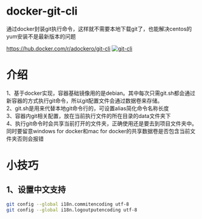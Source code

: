 # docker-git-cli
通过docker封装git执行命令，这样就不需要本地下载git了，也能解决centos的yum安装不是最新版本的问题


https://hub.docker.com/r/adockero/git-cli
[![git-cli](http://dockeri.co/image/adockero/git-cli)](https://hub.docker.com/r/adockero/git-cli)



# 介绍

1、基于docker实现，容器基础镜像用的是debian。其中每次只需git.sh都会通过新容器的方式执行git命令，所以git配置文件会通过数据卷来存储。  
2、git.sh是用来代替本地git命令行的，可设置alias简化命令名称长度  
3、容器内git相关配置，放在当前执行文件的所在目录的data文件夹下  
4、执行git命令时会共享当前打开的文件夹，正确使用还是要去到项目文件夹中。同时要留意windows for docker和mac for docker的共享数据卷是否包含当前文件夹否则会报错


# 小技巧

## 1、设置中文支持
```bash
git config --global i18n.commitencoding utf-8
git config --global i18n.logoutputencoding utf-8
```
